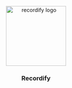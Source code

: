 <a href="https://github.com/ShivaBhattacharjee/recordify">
<p align="center">
    <img src="https://github.com/ShivaBhattacharjee/Recordify/assets/95211406/44832ced-28bd-4c3c-8945-2806d1752a17" width="160px"  alt="recordify logo" align="center">
  </a>
<br/>
  <h3 align="center">Recordify</h3>
